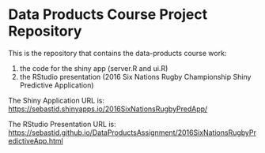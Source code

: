 # Data Products Course Project Repository
This is the repository that contains the data-products course work:  
1. the code for the shiny app (server.R and ui.R)  
2. the RStudio presentation (2016 Six Nations Rugby Championship Shiny Predictive Application)

The Shiny Application URL is: 
https://sebastid.shinyapps.io/2016SixNationsRugbyPredApp/

The RStudio Presentation URL is:   https://sebastid.github.io/DataProductsAssignment/2016SixNationsRugbyPredictiveApp.html